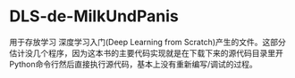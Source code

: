 # DLS-de-MilkUndPanis
用于存放学习 深度学习入门(Deep Learning from Scratch)产生的文件。这部分估计没几个程序，因为这本书的主要代码实现就是在下载下来的源代码目录里开Python命令行然后直接执行源代码，基本上没有重新编写/调试的过程。
